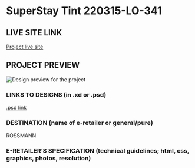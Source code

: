 # SuperStay Tint 220315-LO-341

<!-- please enter project number recived from PM -->

## LIVE SITE LINK

<!-- please enter link to site preview here -->

[Project live site](https://estorelabs.github.io/RC---220315-LO-341-SuperStay-Tint-ROSSMANN/Portals/0/rich-content/maybelline/EAN.html)

## PROJECT PREVIEW

![Design preview for the project]()

### LINKS TO DESIGNS (in .xd or .psd)

[.psd link]()

<!-- please enter link to preview designs -->

### DESTINATION (name of e-retailer or general/pure)

ROSSMANN

<!-- please enter e-retailers name -->

### E-RETAILER’S SPECIFICATION (technical guidelines; html, css, graphics, photos, resolution)

<!-- please enter any additional comments important for the project -->
